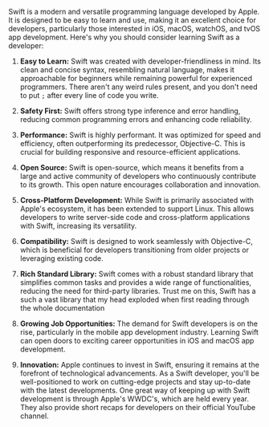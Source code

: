 Swift is a modern and versatile programming language developed by Apple. It is designed to be easy to learn and use, making it an excellent choice for developers, particularly those interested in iOS, macOS, watchOS, and tvOS app development. Here's why you should consider learning Swift as a developer:

1. **Easy to Learn:** Swift was created with developer-friendliness in mind. Its clean and concise syntax, resembling natural language, makes it approachable for beginners while remaining powerful for experienced programmers. There aren't any weird rules present, and you don't need to put `;` after every line of code you write.
    
2. **Safety First:** Swift offers strong type inference and error handling, reducing common programming errors and enhancing code reliability.
    
3. **Performance:** Swift is highly performant. It was optimized for speed and efficiency, often outperforming its predecessor, Objective-C. This is crucial for building responsive and resource-efficient applications.
    
4. **Open Source:** Swift is open-source, which means it benefits from a large and active community of developers who continuously contribute to its growth. This open nature encourages collaboration and innovation.
    
5. **Cross-Platform Development:** While Swift is primarily associated with Apple's ecosystem, it has been extended to support Linux. This allows developers to write server-side code and cross-platform applications with Swift, increasing its versatility.
    
6. **Compatibility:** Swift is designed to work seamlessly with Objective-C, which is beneficial for developers transitioning from older projects or leveraging existing code.
    
7. **Rich Standard Library:** Swift comes with a robust standard library that simplifies common tasks and provides a wide range of functionalities, reducing the need for third-party libraries. Trust me on this, Swift has a such a vast library that my head exploded when first reading through the whole documentation
    
8. **Growing Job Opportunities:** The demand for Swift developers is on the rise, particularly in the mobile app development industry. Learning Swift can open doors to exciting career opportunities in iOS and macOS app development.
    
9. **Innovation:** Apple continues to invest in Swift, ensuring it remains at the forefront of technological advancements. As a Swift developer, you'll be well-positioned to work on cutting-edge projects and stay up-to-date with the latest developments. One great way of keeping up with Swift development is through Apple's WWDC's, which are held every year. They also provide short recaps for developers on their official YouTube channel.